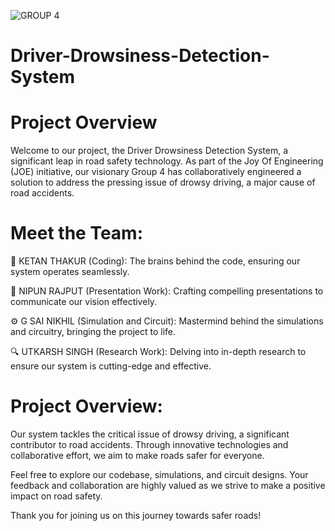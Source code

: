 ![GROUP 4](https://user-images.githubusercontent.com/76142366/148746625-99e0c920-ce7c-4498-8770-4d264643aa6b.png)
# Driver-Drowsiness-Detection-System</br>

# Project Overview

Welcome to our project, the Driver Drowsiness Detection System, a significant leap in road safety technology. As part of the Joy Of Engineering (JOE) initiative, our visionary Group 4 has collaboratively engineered a solution to address the pressing issue of drowsy driving, a major cause of road accidents.

# Meet the Team: 

🚀 KETAN THAKUR (Coding): The brains behind the code, ensuring our system operates seamlessly.

🎤 NIPUN RAJPUT (Presentation Work): Crafting compelling presentations to communicate our vision effectively.

⚙️ G SAI NIKHIL (Simulation and Circuit): Mastermind behind the simulations and circuitry, bringing the project to life.

🔍 UTKARSH SINGH (Research Work): Delving into in-depth research to ensure our system is cutting-edge and effective.

# Project Overview:

Our system tackles the critical issue of drowsy driving, a significant contributor to road accidents. Through innovative technologies and collaborative effort, we aim to make roads safer for everyone.

Feel free to explore our codebase, simulations, and circuit designs. Your feedback and collaboration are highly valued as we strive to make a positive impact on road safety.

Thank you for joining us on this journey towards safer roads!
